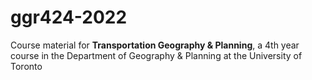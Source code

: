 # ggr424-2022

Course material for **Transportation Geography & Planning**, a 4th year course in the Department of Geography & Planning at the University of Toronto
